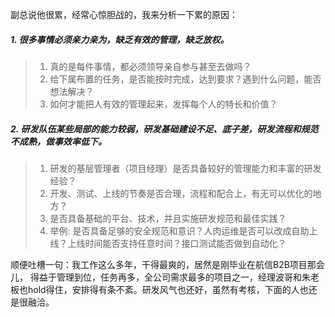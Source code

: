 副总说他很累，经常心惊胆战的，我来分析一下累的原因：

##### 1. 很多事情必须亲力亲为，缺乏有效的管理，缺乏放权。
> 1. 真的是每件事情，都必须领导亲自参与甚至去做吗？
> 2. 给下属布置的任务，是否能按时完成，达到要求？遇到什么问题，能否想法解决？
> 3. 如何才能把人有效的管理起来，发挥每个人的特长和价值？

##### 2. 研发队伍某些局部的能力较弱，研发基础建设不足、底子差，研发流程和规范不成熟，做事效率低下。
> 1. 研发的基层管理者（项目经理）是否具备较好的管理能力和丰富的研发经验？
> 2. 开发、测试、上线的节奏是否合理，流程和配合上，有无可以优化的地方？
> 3. 是否具备基础的平台、技术，并且实施研发规范和最佳实践？
> 4. 举例: 是否具备足够的安全规范和意识？人肉运维是否可以改成自助上线？上线时间能否支持任意时间？接口测试能否做到自动化？

顺便吐槽一句：我工作这么多年，干得最爽的，居然是刚毕业在航信B2B项目那会儿，
得益于管理到位，任务再多，全公司需求最多的项目之一，经理波哥和朱老板也hold得住，安排得有条不紊。研发风气也还好，虽然有考核，下面的人也还是很融洽。
